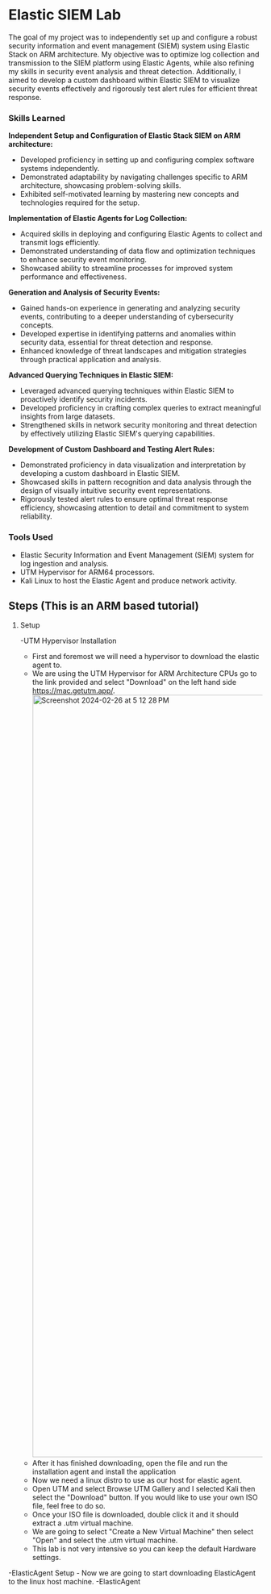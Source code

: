 # Elastic SIEM Lab

The goal of my project was to independently set up and configure a robust security information and event management (SIEM) system using Elastic Stack on ARM architecture. My objective was to optimize log collection and transmission to the SIEM platform using Elastic Agents, while also refining my skills in security event analysis and threat detection. Additionally, I aimed to develop a custom dashboard within Elastic SIEM to visualize security events effectively and rigorously test alert rules for efficient threat response.

### Skills Learned

**Independent Setup and Configuration of Elastic Stack SIEM on ARM architecture:**
   - Developed proficiency in setting up and configuring complex software systems independently.
   - Demonstrated adaptability by navigating challenges specific to ARM architecture, showcasing problem-solving skills.
   - Exhibited self-motivated learning by mastering new concepts and technologies required for the setup.

**Implementation of Elastic Agents for Log Collection:**
   - Acquired skills in deploying and configuring Elastic Agents to collect and transmit logs efficiently.
   - Demonstrated understanding of data flow and optimization techniques to enhance security event monitoring.
   - Showcased ability to streamline processes for improved system performance and effectiveness.

**Generation and Analysis of Security Events:**
   - Gained hands-on experience in generating and analyzing security events, contributing to a deeper understanding of cybersecurity concepts.
   - Developed expertise in identifying patterns and anomalies within security data, essential for threat detection and response.
   - Enhanced knowledge of threat landscapes and mitigation strategies through practical application and analysis.

**Advanced Querying Techniques in Elastic SIEM:**
   - Leveraged advanced querying techniques within Elastic SIEM to proactively identify security incidents.
   - Developed proficiency in crafting complex queries to extract meaningful insights from large datasets.
   - Strengthened skills in network security monitoring and threat detection by effectively utilizing Elastic SIEM's querying capabilities.

**Development of Custom Dashboard and Testing Alert Rules:**
   - Demonstrated proficiency in data visualization and interpretation by developing a custom dashboard in Elastic SIEM.
   - Showcased skills in pattern recognition and data analysis through the design of visually intuitive security event representations.
   - Rigorously tested alert rules to ensure optimal threat response efficiency, showcasing attention to detail and commitment to system reliability.

### Tools Used

- Elastic Security Information and Event Management (SIEM) system for log ingestion and analysis.
- UTM Hypervisor for ARM64 processors.
- Kali Linux to host the Elastic Agent and produce network activity.

## Steps (This is an ARM based tutorial)

1. Setup

   -UTM Hypervisor Installation
      - First and foremost we will need a hypervisor to download the elastic agent to.
      - We are using the UTM Hypervisor for ARM Architecture CPUs go to the link provided and select "Download" on the left hand side https://mac.getutm.app/. <img width="1512" alt="Screenshot 2024-02-26 at 5 12 28 PM" src="https://github.com/ey13tech/Elastic-SIEM-Lab/assets/117955695/defc37b0-c742-4bcf-a2d5-e1f40d7f5374">
      - After it has finished downloading, open the file and run the installation agent and install the application
      - Now we need a linux distro to use as our host for elastic agent.
      - Open UTM and select Browse UTM Gallery and I selected Kali then select the "Download" button. If you would like to use your own ISO file, feel free to do so.
      - Once your ISO file is downloaded, double click it and it should extract a .utm virtual machine.
      - We are going to select "Create a New Virtual Machine" then select "Open" and select the .utm virtual machine.
      - This lab is not very intensive so you can keep the default Hardware settings.

-ElasticAgent Setup
      - Now we are going to start downloading ElasticAgent to the linux host machine.
  -ElasticAgent 
